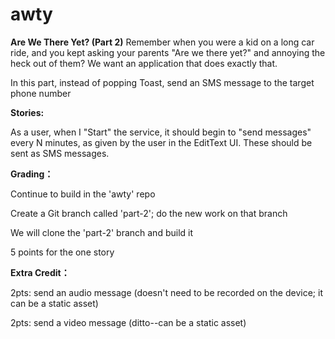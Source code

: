 # awty

**Are We There Yet? (Part 2)**
Remember when you were a kid on a long car ride, and you kept asking your parents "Are we there yet?" and annoying the heck out of them? We want an application that does exactly that.

In this part, instead of popping Toast, send an SMS message to the target phone number


**Stories:**


As a user, when I "Start" the service, it should begin to "send messages" every N minutes, as given by the user in the EditText UI. These should be sent as SMS messages.


**Grading：**

Continue to build in the 'awty' repo

Create a Git branch called 'part-2'; do the new work on that branch

We will clone the 'part-2' branch and build it

5 points for the one story


**Extra Credit：**

2pts: send an audio message (doesn't need to be recorded on the device; it can be a static asset)

2pts: send a video message (ditto--can be a static asset)
